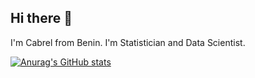 ## Hi there 👋

I'm Cabrel from Benin. I'm Statistician and Data Scientist. 

[![Anurag's GitHub stats](https://github-readme-stats.vercel.app/api?username=Cabrel17)](https://github.com/anuraghazra/github-readme-stats)
